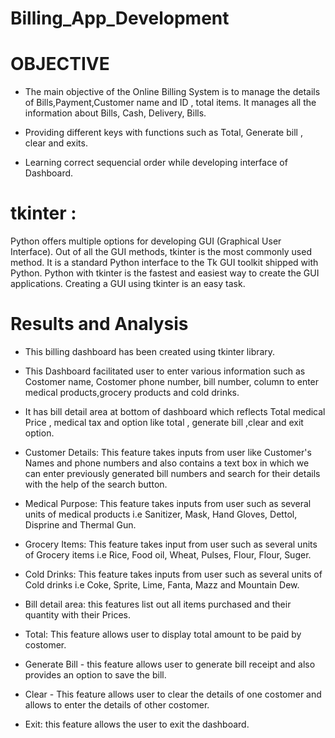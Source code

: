 # Billing_App_Development
# OBJECTIVE
- The main objective of the Online Billing System is to manage the details of Bills,Payment,Customer name and ID , total items. It manages all the information about Bills, Cash, Delivery, Bills.

- Providing different keys with functions such as Total, Generate bill , clear and exits.

- Learning correct sequencial order while developing interface of Dashboard.

# tkinter :

Python offers multiple options for developing GUI (Graphical User Interface). Out of all the GUI methods, tkinter is the most commonly used method. It is a standard Python interface to the Tk GUI toolkit shipped with Python. Python with tkinter is the fastest and easiest way to create the GUI applications. Creating a GUI using tkinter is an easy task.

# Results and Analysis

- This billing dashboard has been created using tkinter library.

- This Dashboard facilitated user to enter various information such as Costomer name, Costomer phone number, bill number, column to enter medical products,grocery products and cold drinks.

- It has bill detail area at bottom of dashboard which reflects Total medical Price , medical tax and option like total , generate bill ,clear and exit option.

- Customer Details: This feature takes inputs from user like Customer's Names and phone numbers and also contains a text box in which we can enter previously generated bill numbers and search for their details with the help of the search button.

- Medical Purpose: This feature takes inputs from user such as several units of medical products i.e Sanitizer, Mask, Hand Gloves, Dettol, Disprine and Thermal Gun.

- Grocery Items: This feature takes input from user such as several units of Grocery items i.e Rice, Food oil, Wheat, Pulses, Flour, Flour, Suger.

- Cold Drinks: This feature takes inputs from user such as several units of Cold drinks i.e Coke, Sprite, Lime, Fanta, Mazz and Mountain Dew.

- Bill detail area: this features list out all items purchased and their quantity with their Prices.

- Total: This feature allows user to display total amount to be paid by costomer.

- Generate Bill - this feature allows user to generate bill receipt and also provides an option to save the bill.

- Clear - This feature allows user to clear the details of one costomer and allows to enter the details of other costomer.

- Exit: this feature allows the user to exit the dashboard.

